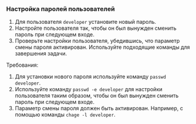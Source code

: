 
### Настройка паролей пользователей

1. Для пользователя `developer` установите новый пароль.
2. Настройте пользователя так, чтобы он был вынужден сменить пароль при следующем входе.
3. Проверьте настройки пользователя, убедившись, что параметр смены пароля активирован.
   Используйте подходящие команды для завершения задачи.

Требования:
1. Для установки нового пароля используйте команду `passwd developer`.
2. Используйте команду `passwd -e developer` для настройки пользователя таким образом, чтобы он был вынужден сменить пароль при следующем входе.
3. Параметр смены пароля должен быть активирован. Например, с помощью команды `chage -l developer`.